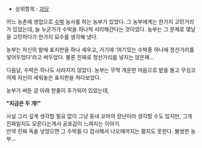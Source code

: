   * 상위항목 : [괴담](%EA%B4%B4%EB%8B%B4.md)

어느 농촌에 생업으로 [수박](%EC%88%98%EB%B0%95.md) 농사를 하는 농부가 있었다. 그 농부에게는 한가지 고민거리가
있었는데, 늘 누군가가 수박을 하나씩 서리해간다는 것이었다. 농부는 그 문제로 몇날을 고민하다가 한가지 묘수를 생각해 냈다.  

농부는 자신의 밭에 표지판을 하나 세우고, 거기에 '여기있는 수박중 하나에 청산가리를 넣어두었다'라고 써두었다. 물론 진짜로 청산가리를
넣지는 않은채...  

다음날, 수박은 하나도 사라지지 않았다. 농부는 무척 개운한 마음으로 밭을 돌고 무심코 어제 자신이 세워놓은 표지판을 쳐다보았다.  

농부가 써둔 글 아래 한줄이 추가되어 있었는데,  
  
  
  

**"지금은 두 개!"**

  
사실 그리 깊게 생각할 필요 없이 그냥 동네 꼬마의 장난이라 생각할 수도 있지만, 그게 진짜일지도 모른다는게서 공포감이 느껴지는 이야기.  
만약 진짜 독을 넣었으면 그 수박들 다 검사해서 나오때까지는 팔지도 못한다. 불쌍한 농부...

